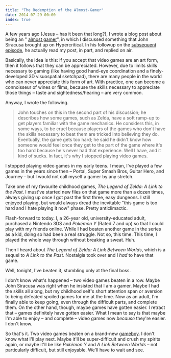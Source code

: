 ```yaml
---
title: "The Redemption of the Almost-Gamer"
date: 2014-07-29 00:00
index: true
---
```


A few years ago (Jesus – has it been that long?), I wrote a blog post about being an " [almost gamer](/blog/the-joys-and-sorrows-of-being-an-almost-gamer)", in which I discussed something that John Siracusa brought up on Hypercritical. In his followup on the [subsequent episode](http://5by5.tv/hypercritical/66), he actually read my post, in part, and replied on air.

<!-- more -->

Basically, the idea is this: if you accept that video games are an art form, then it follows that they can be appreciated. However, due to limits skills necessary to gaming (like having good hand-eye coordination and a finely-developed 3D visuospatial sketchpad), there are many people in the world who can never appreciate this form of art. With practice, one can become a connoisseur of wines or films, because the skills necessary to appreciate those things – taste and sightedness/hearing – are very common.

Anyway, I wrote the following.

> John touches on this in the second part of his discussion; he describes how some games, such as Zelda, have a soft ramp-up to get players familiar with the game mechanics. He considers this, in some ways, to be cruel because players of the games who don't have the skills necessary to beat them are tricked into believing they do. Eventually, the game gets too hard; he said he didn't know how someone would feel once they get to the part of the game where it's too hard because he's never had that experience. Well I have, and it kind of sucks. In fact, it's why I stopped playing video games.

I stopped playing video games in my early teens. I mean, I've played a few games in the years since then – Portal, Super Smash Bros, Guitar Hero, and Journey – but I would not call myself a gamer by any stretch.

Take one of my favourite childhood games, _The Legend of Zelda: A Link to the Past_. I must've started new files on that game more than a dozen times, always giving up once I got past the first three, easy dungeons. I still enjoyed playing, but would always dread the inevitable "this game is too hard and I hate playing it now" phase. Pretty anticlimactic.

Flash-forward to today. I, a 26-year old, university-educated adult, purchased a Nintendo 3DS and _Pokémon Y_ (Rated 7 and up) so that I could play with my friends online. While I had beaten another game in the series as a kid, doing so had been a real struggle. Not so, this time. This time, I played the whole way through without breaking a sweat. Huh.

Then I heard about _The Legend of Zelda: A Link Between Worlds_, which is a sequel to _A Link to the Past_. Nostalgia took over and I _had_ to have that game.

Well, tonight, I've beaten it, stumbling only at the final boss.

I don't know what's happened – two video games beaten in a row. Maybe John Siracusa was right when he insisted that I am a gamer. Maybe I had the skills all along, but my childhood self's short attention span or aversion to being defeated spoiled games for me at the time. Now as an adult, I'm finally able to keep going, even through the difficult parts, and complete them. On the other hand, though, maybe games have gotten easier. I retract that – games definitely have gotten easier. What I mean to say is that maybe I'm able to enjoy – and complete – video games now _because_ they're easier. I don't know.

So that's it. Two video games beaten on a brand-new [gameboy](https://twitter.com/ashfurrow/status/490441171999936512). I don't know what I'll play next. Maybe it'll be super-difficult and crush my spirits again, or maybe it'll be like _Pokémon Y_ and _A Link Between Worlds_ – not particularly difficult, but still enjoyable. We'll have to wait and see.


